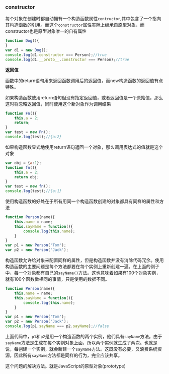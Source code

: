 ### constructor

 每个对象在创建时都自动拥有一个构造函数属性`contructor`,其中包含了一个指向其构造函数的引用。而这个`constructor`属性实际上继承自原型对象，而constructor也是原型对象唯一的自有属性

```js
function Dog(){
}
var d1 = new Dog();
console.log(d1.constructor === Person);//true
console.log(d1.__proto__.constructor === Person);//true
```

**返回值**

 函数中的return语句用来返回函数调用后的返回值，而new构造函数的返回值有点特殊。

 如果构造函数使用return语句但没有指定返回值，或者返回值是一个原始值，那么这时将忽略返回值，同时使用这个新对象作为调用结果

```js
function Fn(){
    this.a = 2;
    return;
}
var test = new Fn();
console.log(test);//{a:2}
```

  如果构造函数显式地使用return语句返回一个对象，那么调用表达式的值就是这个对象 

```js
var obj = {a:1};
function fn(){
    this.a = 2;
    return obj;
}
var test = new fn();
console.log(test);//{a:1}
```

 使用构造函数的好处在于所有用同一个构造函数创建的对象都具有同样的属性和方法 

```js
function Person(name){
    this.name = name;
    this.sayName = function(){
        console.log(this.name);
    }
}
var p1 = new Person('Tom');
var p2 = new Person('Jack');
```

 构造函数允许给对象来配置同样的属性，但是构造函数并没有消除代码冗余。使用构造函数的主要问题是每个方法都要在每个实例上重新创建一遍。在上面的例子中，每一个对象都有自己的`sayName()`方法。这也意味着如果有100个对象实例，就有100个函数做相同的事情，只是使用的数据不同。 

```js
function Person(name){
    this.name = name;
    this.sayName = function(){
        console.log(this.name);
    }
}
var p1 = new Person('Tom');
var p2 = new Person('Jack');
console.log(p1.sayName === p2.sayName);//false
```

上面代码中，`p1`和`p2`是用一个构造函数的两个实例，他们具有`sayName`方法。由于`sayName`方法是生成在每个实例对象上面，所以两个实例就生成了两次。也就是说，每创建一个实例，就会新建一个`sayName`方法。这既没有必要，又浪费系统资源，因此所有`sayName`方法都是同样的行为，完全应该共享。

这个问题的解决方法。就是JavaScript的原型对象(prototype)